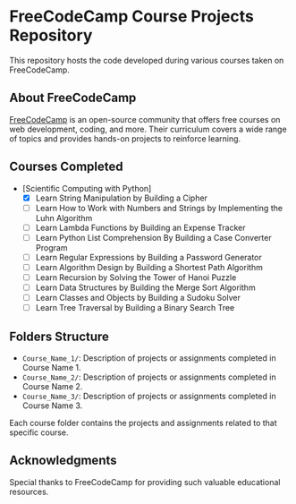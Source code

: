 # FreeCodeCamp Course Projects Repository

This repository hosts the code developed during various courses taken on FreeCodeCamp.

## About FreeCodeCamp

[FreeCodeCamp](https://www.freecodecamp.org/) is an open-source community that offers free courses on web development, coding, and more. Their curriculum covers a wide range of topics and provides hands-on projects to reinforce learning.

## Courses Completed

- [Scientific Computing with Python]
  - [X] Learn String Manipulation by Building a Cipher
  - [ ] Learn How to Work with Numbers and Strings by Implementing the Luhn Algorithm
  - [ ] Learn Lambda Functions by Building an Expense Tracker
  - [ ] Learn Python List Comprehension By Building a Case Converter Program
  - [ ] Learn Regular Expressions by Building a Password Generator
  - [ ] Learn Algorithm Design by Building a Shortest Path Algorithm
  - [ ] Learn Recursion by Solving the Tower of Hanoi Puzzle
  - [ ] Learn Data Structures by Building the Merge Sort Algorithm
  - [ ] Learn Classes and Objects by Building a Sudoku Solver
  - [ ] Learn Tree Traversal by Building a Binary Search Tree

## Folders Structure

- `Course_Name_1/`: Description of projects or assignments completed in Course Name 1.
- `Course_Name_2/`: Description of projects or assignments completed in Course Name 2.
- `Course_Name_3/`: Description of projects or assignments completed in Course Name 3.

Each course folder contains the projects and assignments related to that specific course.

## Acknowledgments

Special thanks to FreeCodeCamp for providing such valuable educational resources.

